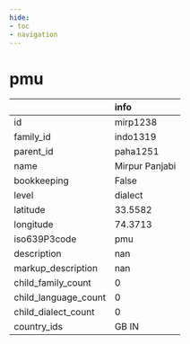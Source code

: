 ```yaml
---
hide:
- toc
- navigation
---
```

# pmu
|                      | info           |
|:---------------------|:---------------|
| id                   | mirp1238       |
| family_id            | indo1319       |
| parent_id            | paha1251       |
| name                 | Mirpur Panjabi |
| bookkeeping          | False          |
| level                | dialect        |
| latitude             | 33.5582        |
| longitude            | 74.3713        |
| iso639P3code         | pmu            |
| description          | nan            |
| markup_description   | nan            |
| child_family_count   | 0              |
| child_language_count | 0              |
| child_dialect_count  | 0              |
| country_ids          | GB IN          |